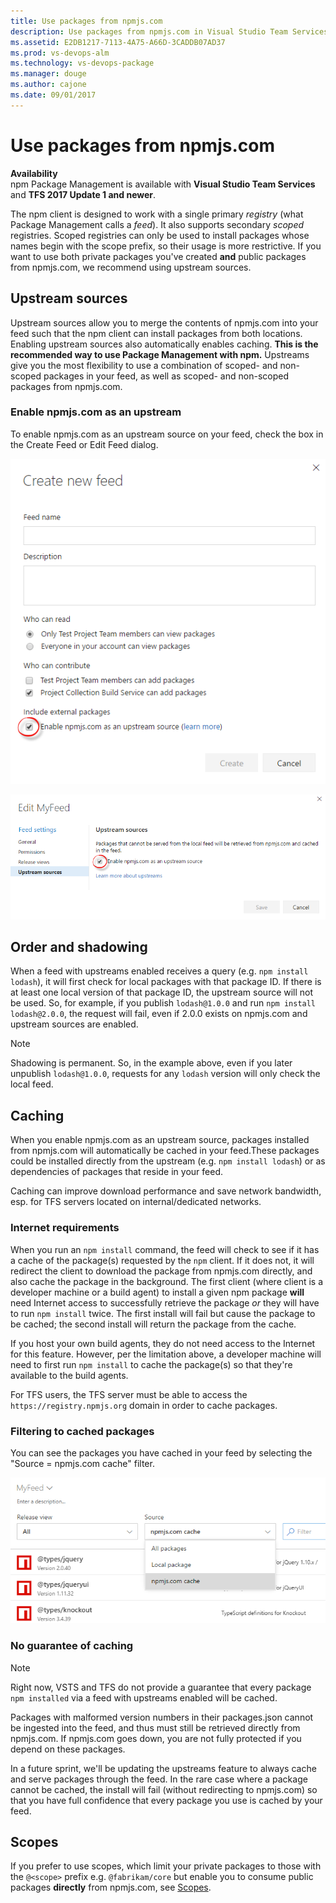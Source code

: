 ```yaml
---
title: Use packages from npmjs.com
description: Use packages from npmjs.com in Visual Studio Team Services via upstream sources or scopes
ms.assetid: E2DB1217-7113-4A75-A66D-3CADDB07AD37
ms.prod: vs-devops-alm
ms.technology: vs-devops-package
ms.manager: douge
ms.author: cajone
ms.date: 09/01/2017
---
```


# Use packages from npmjs.com

**Availability**<br>
npm Package Management is available with **Visual Studio Team Services** and **TFS 2017 Update 1 and newer**.

The npm client is designed to work with a single primary *registry* (what Package Management calls a *feed*). It also supports secondary *scoped* registries. Scoped registries can only be used to install packages whose names begin with the scope prefix, so their usage is more restrictive. If you want to use both private packages you've created **and** public packages from npmjs.com, we recommend using upstream sources. 

## Upstream sources
Upstream sources allow you to merge the contents of npmjs.com into your feed such that the npm client can install packages from both locations.  Enabling upstream sources also automatically enables caching.
**This is the recommended way to use Package Management with npm.**
Upstreams give you the most flexibility to use a combination of scoped- and non-scoped packages in your feed, as well as scoped- and non-scoped packages from npmjs.com.

### Enable npmjs.com as an upstream
To enable npmjs.com as an upstream source on your feed, check the box in the Create Feed or Edit Feed dialog.

![Upstream sources checkbox in New feed dialog](_img/upstream-create.png)

![Upstream sources checkbox in Edit feed dialog](_img/upstream-edit.png)

## Order and shadowing
When a feed with upstreams enabled receives a query (e.g. `npm install lodash`), it will first check for local packages with that package ID.
If there is at least one local version of that package ID, the upstream source will not be used.
So, for example, if you publish `lodash@1.0.0` and run `npm install lodash@2.0.0`, the request will fail, even if 2.0.0 exists on npmjs.com and upstream sources are enabled.

> [!NOTE]
> Shadowing is permanent. So, in the example above, even if you later unpublish `lodash@1.0.0`, requests for any `lodash` version will only check the local feed.

## Caching
When you enable npmjs.com as an upstream source, packages installed from npmjs.com will automatically be cached in your feed.These packages could be installed directly from the upstream (e.g. `npm install lodash`) or as dependencies of packages that reside in your feed. 

Caching can improve download performance and save network bandwidth, esp. for TFS servers located on internal/dedicated networks.

### Internet requirements
When you run an `npm install` command, the feed will check to see if it has a cache of the package(s) requested by the `npm` client. If it does not, it will redirect the client to download the package from npmjs.com directly, and also cache the package in the background. The first client (where client is a developer machine or a build agent) to install a given npm package **will** need Internet access to successfully retrieve the package *or* they will have to run `npm install` twice. The first install will fail but cause the package to be cached; the second install will return the package from the cache.

If you host your own build agents, they do not need access to the Internet for this feature. However, per the limitation above, a developer machine will need to first run `npm install` to cache the package(s) so that they're available to the build agents.

For TFS users, the TFS server must be able to access the `https://registry.npmjs.org` domain in order to cache packages.

### Filtering to cached packages
You can see the packages you have cached in your feed by selecting the "Source = npmjs.com cache" filter.

![Viewing your cached packages](_img/view-cached-packages.png)

### No guarantee of caching
> [!NOTE]
> Right now, VSTS and TFS do not provide a guarantee that every package `npm installed` via a feed with upstreams enabled will be cached. 

Packages with malformed version numbers in their packages.json cannot be ingested into the feed, and thus must still be retrieved directly from npmjs.com. If npmjs.com goes down, you are not fully protected if you depend on these packages. 

In a future sprint, we'll be updating the upstreams feature to always cache and serve packages through the feed. In the rare case where a package cannot be cached, the install will fail (without redirecting to npmjs.com) so that you have full confidence that every package you use is cached by your feed.

## Scopes
If you prefer to use scopes, which limit your private packages to those with the `@<scope>` prefix e.g. `@fabrikam/core` but enable you to consume public packages **directly** from npmjs.com, see [Scopes](scopes.md).